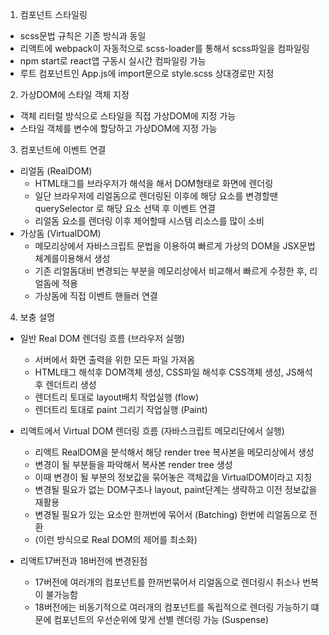 1. 컴포넌트 스타일링

- scss문법 규칙은 기존 방식과 동일
- 리액트에 webpack이 자동적으로 scss-loader를 통해서 scss파일을 컴파일링
- npm start로 react앱 구동시 실시간 컴파일링 가능
- 루트 컴포넌트인 App.js에 import문으로 style.scss 상대경로만 지정

2. 가상DOM에 스타일 객체 지정

- 객체 리터럴 방식으로 스타일을 직접 가상DOM에 지정 가능
- 스타일 객체를 변수에 할당하고 가상DOM에 지정 가능

3. 컴포넌트에 이벤트 연결 ​

- 리얼돔 (RealDOM)
  - HTML태그를 브라우저가 해석을 해서 DOM형태로 화면에 렌더링
  - 일단 브라우저에 리얼돔으로 렌더링된 이후에 해당 요소를 변경할땐 querySelector 로 해당 요소 선택 후 이벤트 연결
  - 리얼돔 요소를 렌더링 이후 제어할때 시스템 리소스를 많이 소비 ​
- 가상돔 (VirtualDOM)
  - 메모리상에서 자바스크립트 문법을 이용하여 빠르게 가상의 DOM을 JSX문법체계를이용해서 생성
  - 기존 리얼돔대비 변경되는 부분을 메모리상에서 비교해서 빠르게 수정한 후, 리얼돔에 적용
  - 가상돔에 직접 이벤트 핸들러 연결

4. 보충 설명

- 일반 Real DOM 렌더링 흐름 (브라우저 실행)

  - 서버에서 화면 출력을 위한 모든 파일 가져옴
  - HTML태그 해석후 DOM객체 생성, CSS파일 해석후 CSS객체 생성, JS해석후 렌더트리 생성
  - 렌더트리 토대로 layout배치 작업실행 (flow)
  - 렌더트리 토대로 paint 그리기 작업실행 (Paint)

- 리액트에서 Virtual DOM 렌더링 흐름 (자바스크립트 메모리단에서 실행)

  - 리액트 RealDOM을 분석해서 해당 render tree 복사본을 메모리상에서 생성
  - 변경이 될 부분들을 파악해서 복사본 render tree 생성
  - 이때 변경이 될 부분의 정보값을 묶어놓은 객체값을 VirtualDOM이라고 지칭
  - 변경될 필요가 없는 DOM구조나 layout, paint단계는 생략하고 이전 정보값을 재활용
  - 변경될 필요가 있는 요소만 한꺼번에 묶어서 (Batching) 한번에 리얼돔으로 전환
  - (이런 방식으로 Real DOM의 제어를 최소화)

- 리액트17버전과 18버전에 변경된점
  - 17버전에 여러개의 컴포넌트를 한꺼번묶어서 리얼돔으로 렌더링시 취소나 번복이 불가능함
  - 18버전에는 비동기적으로 여러개의 컴포넌트를 독립적으로 렌더링 가능하기 떄문에 컴포넌트의 우선순위에 맞게 선별 렌더링 가능 (Suspense)
